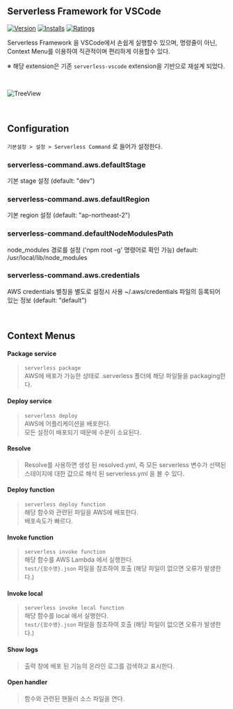 
## Serverless Framework for VSCode

[![Version](https://vsmarketplacebadge.apphb.com/version/blaxk.serverless-command.svg)](https://marketplace.visualstudio.com/items?itemName=blaxk.serverless-command)
[![Installs](https://vsmarketplacebadge.apphb.com/installs/blaxk.serverless-command.svg)](https://marketplace.visualstudio.com/items?itemName=blaxk.serverless-command)
[![Ratings](https://vsmarketplacebadge.apphb.com/rating/blaxk.serverless-command.svg)](https://marketplace.visualstudio.com/items?itemName=blaxk.serverless-command)

Serverless Framework 을 VSCode에서 손쉽게 실행할수 있으며, 명령줄이 아닌, Context Menu를 이용하여 직관적이며 편리하게 이용할수 있다.

※ 해당 extension은 기존 `serverless-vscode` extension을 기반으로 재설계 되었다.

&nbsp;

![TreeView](images/serverless-command.png "Tree view")

&nbsp;

## Configuration

`기본설정 > 설정 > Serverless Command` 로 들어가 설정한다.

### serverless-command.aws.defaultStage

기본 stage 설정 (default: "dev")

### serverless-command.aws.defaultRegion

기본 region 설정 (default: "ap-northeast-2")

### serverless-command.defaultNodeModulesPath

node_modules 경로를 설정 ('npm root -g' 명령어로 확인 가능)
default: /usr/local/lib/node_modules

### serverless-command.aws.credentials

AWS credentials 별칭을 별도로 설정시 사용
~/.aws/credentials 파일의 등록되어 있는 정보 (default: "default")

&nbsp;

## Context Menus

#### Package service

> `serverless package`   
> AWS에 배포가 가능한 상태로 .serverless 폴더에 해당 파일들을 packaging한다.

#### Deploy service

> `serverless deploy`   
> AWS에 어플리케이션을 배포한다.   
> 모든 설정이 배포되기 때문에 수분이 소요된다.

#### Resolve

> Resolve를 사용하면 생성 된 resolved.yml, 즉 모든 serverless 변수가 선택된 스테이지에 대한 값으로 해석 된 serverless.yml 을 볼 수 있다.

#### Deploy function

> `serverless deploy function`   
> 해당 함수와 관련된 파일을 AWS에 배포한다.   
> 배포속도가 빠르다.

#### Invoke function

> `serverless invoke function`   
> 해당 함수를 AWS Lambda 에서 실행한다.   
> `test/{함수명}.json` 파일을 참조하여 호출 (해당 파일이 없으면 오류가 발생한다.)

#### Invoke local

> `serverless invoke local function`   
> 해당 함수를 local 에서 실행한다.   
> `test/{함수명}.json` 파일을 참조하여 호출 (해당 파일이 없으면 오류가 발생한다.)


#### Show logs

> 출력 창에 배포 된 기능의 온라인 로그를 검색하고 표시한다.

#### Open handler

> 함수와 관련된 핸들러 소스 파일을 연다.


